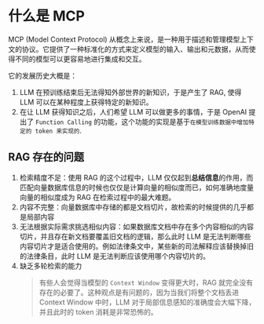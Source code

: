 # 什么是 MCP
MCP (Model Context Protocol) 从概念上来说，是一种用于描述和管理模型上下文的协议。它提供了一种标准化的方式来定义模型的输入、输出和元数据，从而使得不同的模型可以更容易地进行集成和交互。

它的发展历史大概是：
1. LLM 在预训练结束后无法得知外部世界的新知识，于是产生了 RAG, 使得 LLM 可以在某种程度上获得特定的新知识。
2. 在让 LLM 获得知识之后，人们希望 LLM 可以做更多的事情，于是 OpenAI 提出了 `Function Calling` 的功能，这个功能的实现是基于`在模型训练数据中增加特定的 token 来实现的`. 


## RAG 存在的问题
1. 检索精度不足：使用 RAG 的这个过程中，LLM 仅仅起到**总结信息**的作用，而匹配向量数据库信息的时候也仅仅是计算向量的相似度而已，如何准确地度量向量的相似度成为 RAG 在检索过程中的最大难题。
2. 内容不完整：向量数据库中存储的都是文档切片，故检索的时候提供的几乎都是局部内容
3. 无法根据实际需求挑选相似内容：如果数据库文档中存在多个内容相似的内容切片，并且存在新文档要覆盖旧文档的逻辑，那么此时 LLM 是无法判断哪些内容切片才是适合使用的。例如法律条文中，某些新的司法解释应该替换掉旧的法律条目，此时 LLM 是无法判断应该使用哪个内容切片的。
4. 缺乏多轮检索的能力
    > 有些人会觉得当模型的 `Context Window` 变得更大时，RAG 就完全没有存在的必要了。这种观点是有问题的，因为当我们将整个文档丢进 Context Window 中时，LLM 对于局部信息感知的准确度会大幅下降，并且此时的 token 消耗是非常恐怖的。


